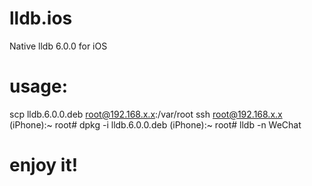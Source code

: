# lldb.ios
Native lldb 6.0.0 for iOS

# usage:
scp lldb.6.0.0.deb root@192.168.x.x:/var/root
ssh root@192.168.x.x
(iPhone):~ root# dpkg -i lldb.6.0.0.deb
(iPhone):~ root# lldb -n WeChat

# enjoy it!
